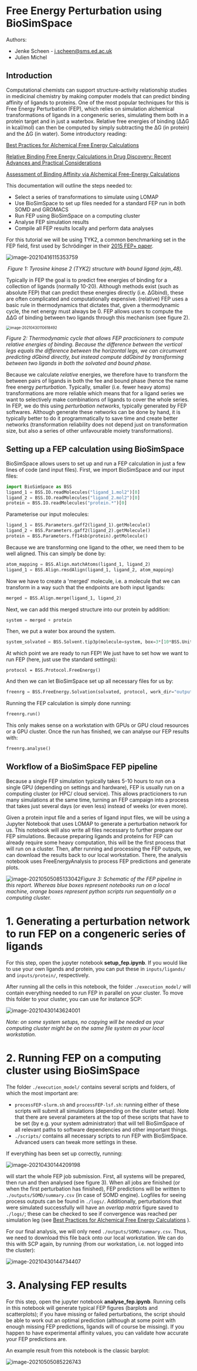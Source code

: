 # Free Energy Perturbation using BioSimSpace

Authors:

- Jenke Scheen - j.scheen@sms.ed.ac.uk
- Julien Michel

## Introduction

Computational chemists can support structure-activity relationship studies in medicinal chemistry by making computer models that can predict binding affinity of ligands to proteins. One of the most popular techniques for this is Free Energy Perturbation (FEP), which relies on simulation alchemical transformations of ligands in a congeneric series, simulating them both in a protein target and in just a waterbox. Relative free energies of binding (ΔΔG in kcal/mol) can then be computed by simply subtracting the ΔG (in protein) and the ΔG (in water). Some introductory reading:

[Best Practices for Alchemical Free Energy Calculations](https://www.livecomsjournal.org/article/18378-best-practices-for-alchemical-free-energy-calculations-article-v1-0) 

[Relative Binding Free Energy Calculations in Drug Discovery: Recent Advances and Practical Considerations](https://pubs.acs.org/doi/10.1021/acs.jcim.7b00564)

[Assessment of Binding Affinity via Alchemical Free-Energy Calculations](https://pubs.acs.org/doi/10.1021/acs.jcim.0c00165)

This documentation will outline the steps needed to:

- Select a series of transformations to simulate using LOMAP
- Use BioSimSpace to set up files needed for a standard FEP run in both SOMD and GROMACS
- Run FEP using BioSimSpace on a computing cluster
- Analyse FEP simulation results
- Compile all FEP results locally and perform data analyses

For this tutorial we will be using TYK2, a common benchmarking set in the FEP field, first used by Schrödinger in their [2015 FEP+ paper](https://pubs.acs.org/doi/abs/10.1021/ja512751q).

![image-20210416115353759](./inputs/tut_imgs/tyk2_protlig.png)

​															*Figure 1: Tyrosine kinase 2 (TYK2) structure with bound ligand (ejm_48).*

Typically in FEP the goal is to predict free energies of binding for a collection of ligands (normally 10-20). Although methods exist (such as absolute FEP) that can predict these energies directly (i.e. ΔGbind), these are often complicated and computationally expensive. (relative) FEP uses a basic rule in thermodynamics that dictates that, given a thermodynamic cycle, the net energy must always be 0. FEP allows users to compute the ΔΔG of binding between two ligands through this mechanism (see figure 2).



<img src="./inputs/tut_imgs/therm_cycle.png" alt="image-20210430110618492" style="zoom:70%;" />

*Figure 2: Thermodynamic cycle that allows FEP practicioners to compute relative energies of binding. Because the difference between the vertical legs equals the difference between the horizontal legs, we can circumvent predicting dGbind directly, but instead compute ddGbind by transforming between two ligands in both the solvated and bound phase.*

Because we calculate *relative* energies, we therefore have to transform the between pairs of ligands in both the fee and bound phase (hence the name free energy *perturbation*. Typically, smaller (i.e. fewer heavy atoms) transformations are more reliable which means that for a ligand series we want to selectively make combinations of ligands to cover the whole series. In FEP, we do this using *perturbation networks*, typically generated by FEP softwares. Although generate these networks can be done by hand, it is typically better to do it programmatically to save time and create better networks (transformation reliability does not depend just on transformation size, but also a series of other unfavourable moiety transformations).

## Setting up a FEP calculation using BioSimSpace

BioSimSpace allows users to set up and run a FEP calculation in just a few lines of code (and input files). First, we import BioSimSpace and our input files:

``` python
import BioSimSpace as BSS
ligand_1 = BSS.IO.readMolecules("ligand_1.mol2")[0]
ligand_2 = BSS.IO.readMolecules("ligand_2.mol2")[0]
protein = BSS.IO.readMolecules("protein.*")[0]
```

Parameterise our input molecules:

```python
ligand_1 = BSS.Parameters.gaff2(ligand_1).getMolecule()
ligand_2 = BSS.Parameters.gaff2(ligand_2).getMolecule()
protein = BSS.Parameters.ff14sb(protein).getMolecule()
```

Because we are transforming one ligand to the other, we need them to be well aligned. This can simply be done by:

```python
atom_mapping = BSS.Align.matchAtoms(ligand_1, ligand_2)
ligand_1 = BSS.Align.rmsdAlign(ligand_1, ligand_2, atom_mapping)
```

Now we have to create a 'merged' molecule, i.e. a molecule that we can transform in a way such that the endpoints are both input ligands:

```python
merged = BSS.Align.merge(ligand_1, ligand_2)
```

Next, we can add this merged structure into our protein by addition:

```python
system = merged + protein
```

Then, we put a water box around the system.

```python
system_solvated = BSS.Solvent.tip3p(molecule=system, box=3*[10*BSS.Units.Length.nanometer])
```

At which point we are ready to run FEP! We just have to set how we want to run FEP (here, just use the standard settings):

```
protocol = BSS.Protocol.FreeEnergy()
```

And then we can let BioSimSpace set up all necessary files for us by:

```python
freenrg = BSS.FreeEnergy.Solvation(solvated, protocol, work_dir="output")
```

Running the FEP calculation is simply done running:

```python
freenrg.run()
```

This only makes sense on a workstation with GPUs or GPU cloud resources or a GPU cluster. Once the run has finished, we can analyse our FEP results with:

```python
freenrg.analyse()
```

## Workflow of a BioSimSpace FEP pipeline

Because a single FEP simulation typically takes 5-10 hours to run on a single GPU (depending on settings and hardware), FEP is usually run on a computing cluster (or HPC/ cloud service). This allows practicioners to run many simulations at the same time, turning an FEP campaign into a process that takes just several days (or even less) instead of weeks (or even more). 

Given a protein input file and a series of ligand input files, we will be using a Jupyter Notebook that uses LOMAP to generate a perturbation network for us. This notebook will also write all files necessary to further prepare our FEP simulations. Because preparing ligands and proteins for FEP can already require some heavy computation, this will be the first process that will run on a cluster. Then, after running and processing the FEP outputs, we can download the results back to our local workstation. There, the analysis notebook uses FreeEnergyAnalysis to process FEP predictions and generate plots.

![image-20210505085133042](./inputs/tut_imgs/fep_pipeline.png)*Figure 3: Schematic of the FEP pipeline in this report. Whereas blue boxes represent notebooks run on a local machine, orange boxes represent python scripts run sequentially on a computing cluster.*

# 1. Generating a perturbation network to run FEP on a congeneric series of ligands

For this step, open the jupyter notebook **setup_fep.ipynb**. If you would like to use your own ligands and protein, you can put these in ```inputs/ligands/``` and ```inputs/protein/```, respectively.

After running all the cells in this notebook, the folder ```./execution_model/``` will contain everything needed to run FEP in parallel on your cluster. To move this folder to your cluster, you can use for instance SCP:

![image-20210430143624001](./inputs/tut_imgs/scp_bash_line.png)

*Note: on some system setups, no copying will be needed as your computing cluster might be on the same file system as your local workstation.*

# 2. Running FEP on a computing cluster using BioSimSpace

The folder ```./execution_model/``` contains several scripts and folders, of which the most important are:

- ```processFEP-slurm.sh``` and ```processFEP-lsf.sh```: running either of these scripts will submit all simulations (depending on the cluster setup). Note that there are several parameters at the top of these scripts that have to be set (by e.g. your system administrator) that will tell BioSimSpace of all relevant paths to software dependencies and other important things.
- ```./scripts/``` contains all necessary scripts to run FEP with BioSimSpace. Advanced users can tweak more settings in these.

If everything has been set up correctly, running:

![image-20210430144209198](./inputs/tut_imgs/submit_command.png)

will start the whole FEP job submission. First, all systems will be prepared, then run and then analysed (see figure 3). When all jobs are finished (or when the first perturbation has finished), FEP predictions will be written to ```./outputs/SOMD/summary.csv``` (in case of SOMD engine). Logfiles for seeing process outputs can be found in ```./logs/```. Additionally, perturbations that were simulated successfully will have an *overlap matrix* figure saved to ```./logs/```; these can be checked to see if convergence was reached per simulation leg (see [Best Practices for Alchemical Free Energy Calculations](https://www.livecomsjournal.org/article/18378-best-practices-for-alchemical-free-energy-calculations-article-v1-0) ).

For our final analysis, we will only need ```./outputs/SOMD/summary.csv```. Thus, we need to download this file back onto our local workstation. We can do this with SCP again, by running (from our workstation, i.e. not logged into the cluster):

![image-20210430144734407](./inputs/tut_imgs/download_command.png)

# 3. Analysing FEP results 

For this step, open the jupyter notebook **analyse_fep.ipynb**. Running cells in this notebook will generate typical FEP figures (barplots and scatterplots); if you have missing or failed perturbations, the script should be able to work out an optimal prediction (although at some point with enough missing FEP predictions, ligands will of course be missing). If you happen to have experimental affinity values, you can validate how accurate your FEP predictions are.

An example result from this notebook is the classic barplot:

![image-20210505085226743](./inputs/tut_imgs/fep_barplot.png)

